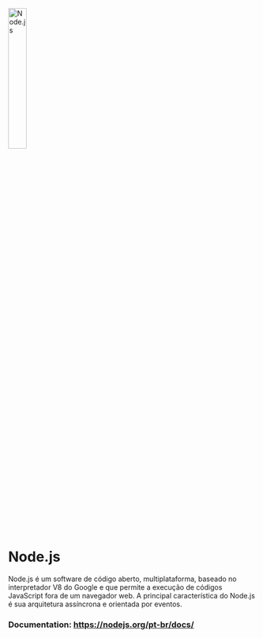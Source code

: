 <img alt="Node.js" width=27% src="https://user-images.githubusercontent.com/62856269/206011838-eb1e43db-2e68-4cee-8078-1fce3614c33e.svg"/>

# Node.js
Node.js é um software de código aberto, multiplataforma, baseado no interpretador V8 do Google e que permite a execução de códigos JavaScript fora de um navegador web. A principal característica do Node.js é sua arquitetura assíncrona e orientada por eventos.

### Documentation: https://nodejs.org/pt-br/docs/
